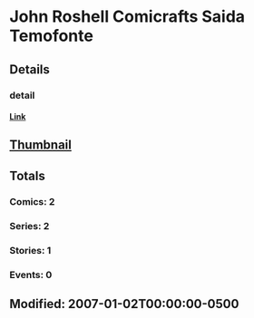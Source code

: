 # John Roshell  Comicrafts Saida Temofonte 
## Details
### detail
#### [Link](http://marvel.com/comics/creators/4317/john_roshell_comicrafts_saida_temofonte?utm_campaign=apiRef&utm_source=225578a89fc76f3d20fbffda5d17a88d)
## [Thumbnail](http://i.annihil.us/u/prod/marvel/i/mg/b/40/image_not_available.jpg)
## Totals
### Comics: 2
### Series: 2
### Stories: 1
### Events: 0
## Modified: 2007-01-02T00:00:00-0500